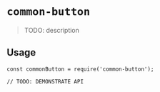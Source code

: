 # `common-button`

> TODO: description

## Usage

```
const commonButton = require('common-button');

// TODO: DEMONSTRATE API
```

